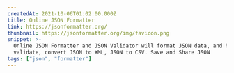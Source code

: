 ```yaml
---
createdAt: 2021-10-06T01:02:00.000Z
title: Online JSON Formatter
link: https://jsonformatter.org/
thumbnail: https://jsonformatter.org/img/favicon.png
snippet: >-
  Online JSON Formatter and JSON Validator will format JSON data, and helps to
  validate, convert JSON to XML, JSON to CSV. Save and Share JSON
tags: ["json", "formatter"]
---
```

